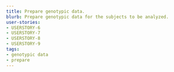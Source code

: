 ```yaml
---
title: Prepare genotypic data.
blurb: Prepare genotypic data for the subjects to be analyzed.
user-stories:
- USERSTORY-6
- USERSTORY-7
- USERSTORY-8
- USERSTORY-9
tags:
- genotypic data
- prepare
---
```

